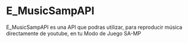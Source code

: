 # E_MusicSampAPI
E_MusicSampAPI es una API que podras utilizar, para reproducir música directamente de youtube, en tu Modo de Juego SA-MP
